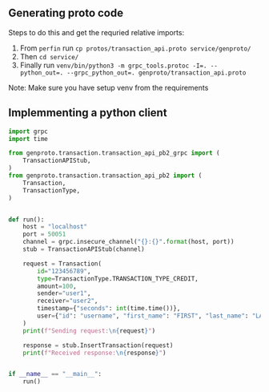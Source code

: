 ## Generating proto code

Steps to do this and get the requried relative imports:

1. From `perfin` run `cp protos/transaction_api.proto service/genproto/`
2. Then `cd service/`
3. Finally run `venv/bin/python3 -m grpc_tools.protoc -I=. --python_out=. --grpc_python_out=. genproto/transaction_api.proto`

Note: Make sure you have setup venv from the requirements

## Implemmenting a python client

```python
import grpc
import time

from genproto.transaction.transaction_api_pb2_grpc import (
    TransactionAPIStub,
)
from genproto.transaction.transaction_api_pb2 import (
    Transaction,
    TransactionType,
)


def run():
    host = "localhost"
    port = 50051
    channel = grpc.insecure_channel("{}:{}".format(host, port))
    stub = TransactionAPIStub(channel)

    request = Transaction(
        id="123456789",
        type=TransactionType.TRANSACTION_TYPE_CREDIT,
        amount=100,
        sender="user1",
        receiver="user2",
        timestamp={"seconds": int(time.time())},
        user={"id": "username", "first_name": "FIRST", "last_name": "LAST"},
    )
    print(f"Sending request:\n{request}")

    response = stub.InsertTransaction(request)
    print(f"Received response:\n{response}")


if __name__ == "__main__":
    run()
```
